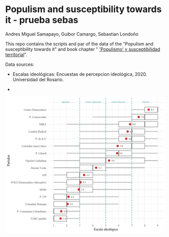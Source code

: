 # Populism and susceptibility towards it - prueba sebas

Andres Miguel Samapayo, Guibor Camargo, Sebastian Londoño

This repo contains the scripts and par of the data of the "Populism and susceptibility towards it" and book chapter " ['Populismo' y susceptibilidad territorial](https://docs.google.com/document/d/1Fd9lXbB6gmsjJPTG6Mob7QjGW8AnfITLiFd95_yRNf0/edit?usp=sharing "Vea el capitulo del linbro aca")".

Data sources:

-   Escalas ideológicas: Encuestas de percepcion ideológica, 2020. Universidad del Rosario.

-   

![](02_figures/01_idiology_perceptions.png)
